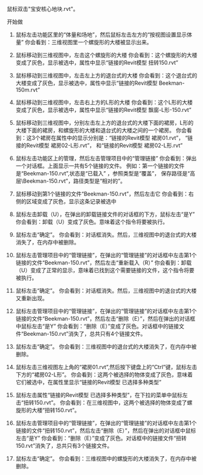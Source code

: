 鼠标双击"宝安核心地块.rvt"。

开始做

1. 鼠标左击功能区里的“体量和场地”，然后鼠标左击左方的“按视图设置显示体量”
你会看到：三维视图里一个螺旋形的大楼被显示出来。

2. 鼠标移动到三维视图中，左击这个螺旋形的大楼
你会看到：这个螺旋形的大楼变成了灰色，显示被选中，属性中显示“链接的Revit模型 扭转150.rvt”

3. 鼠标移动到三维视图中，左击左上方的退台式的大楼
你会看到：这个退台式的大楼变成了灰色，显示被选中，属性中显示“链接的Revit模型 Beekman-150m.rvt”

4. 鼠标移动到三维视图中，左击右上方的L形的大楼
你会看到：这个L形的大楼变成了灰色，显示被选中，属性中显示“链接的Revit模型 飘窗-L形-150.rvt”

5. 鼠标移动到三维视图中，分别左击左上方的退台式的大楼下面的裙房，L形的大楼下面的裙房，和螺旋形的大楼和退台式的大楼之间的一个裙房。
你会看到：这3个裙房在属性中的显示分别是：“链接的Revit模型 裙房01.rvt”， “链接的Revit模型 裙房02-L形.rvt”， 和“链接的Revit模型 裙房02-L形.rvt”

6. 鼠标左击功能区上的管理，然后左击管理项目中的“管理链接”
你会看到：弹出一个对话框。上面显示一共有5个链接的文件。
例如：第一个链接的文件是“Beekman-150.rvt”,状态是“已载入” ，参照类型是“覆盖”，
保存路径是“高层\Beekman-150.rvt”，路径类型是“相对的”。

7. 鼠标移动到第1个链接的文件“Beekman-150.rvt”，然后左击它
你会看到：右侧的区域变成了灰色，显示这条记录被选中

8. 鼠标左击卸载（U），在弹出的卸载链接文件的对话框的下方，鼠标左击“是Y”
你会看到：卸载（U）变成了灰色。意味着这个指令将要被执行。

9.  鼠标左击“确定”。
你会看到：对话框消失。然后，三维视图中的退台式的大楼消失了，在内存中被删除。

10. 鼠标左击管理项目中的“管理链接”，在弹出的“管理链接”的对话框中左击第1个链接的文件“Beekman-150.rvt”，然后左击“重新载入（R）”
你会看到：卸载（U）变成了正常的显示，意味着已找到这个需要链接的文件，这个指令将要被执行。

11. 鼠标左击“确定”。
你会看到：对话框消失。然后，三维视图中的退台式的大楼又重新出现。

12. 鼠标左击管理项目中的“管理链接”，在弹出的“管理链接”的对话框中左击第1个链接的文件“Beekman-150.rvt”，然后左击“删除（E）”，然后在弹出的对话框中鼠标左击“是Y”
你会看到：“删除（E）”变成了灰色。对话框中的链接文件“Beekman-150.rvt”消失了，总共只有4个链接文件。

13. 鼠标左击“确定”。
你会看到：三维视图中的退台式的大楼消失了，在内存中被删除。

14. 鼠标左击三维视图左上角的“裙房01.rvt”,然后按下键盘上的“Ctrl”键，鼠标左击下方的“裙房02-L形”。
你会看到：这两个被选择的物体变成了灰色，意味着它们被选中，在属性里显示“链接的Revit模型 已选择多种类型”

15. 鼠标左击属性“链接的Revit模型 已选择多种类型”，在下拉的菜单中鼠标左击“扭转150.rvt”。
你会看到：在三维视图中，这两个被选择的物体变成了螺旋形的大楼“扭转150.rvt”。

16. 鼠标左击管理项目中的“管理链接”，在弹出的“管理链接”的对话框中左击第1个链接的文件“扭转150.rvt”，然后左击“删除（E）”，然后在弹出的对话框中鼠标左击“是Y”
你会看到：“删除（E）”变成了灰色。对话框中的链接文件“扭转150.rvt”消失了，总共只有3个链接文件。

17. 鼠标左击“确定”。
你会看到：三维视图中的螺旋形的大楼消失了，在内存中被删除。
